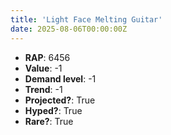 ```yaml
---
title: 'Light Face Melting Guitar'
date: 2025-08-06T00:00:00Z
---
```

- **RAP**: 6456
- **Value**: -1
- **Demand level**: -1
- **Trend**: -1
- **Projected?**: True
- **Hyped?**: True
- **Rare?**: True
